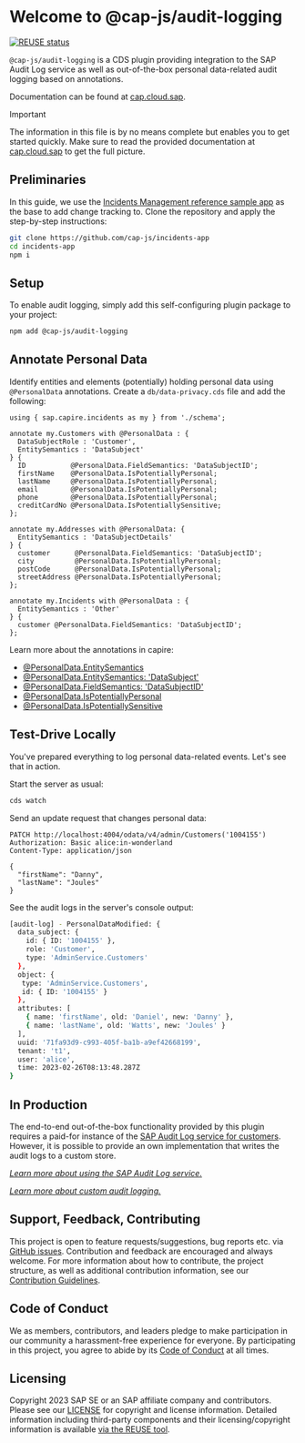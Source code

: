 # Welcome to @cap-js/audit-logging

[![REUSE status](https://api.reuse.software/badge/github.com/cap-js/audit-logging)](https://api.reuse.software/info/github.com/cap-js/audit-logging)

`@cap-js/audit-logging` is a CDS plugin providing integration to the SAP Audit Log service as well as out-of-the-box personal data-related audit logging based on annotations.

Documentation can be found at [cap.cloud.sap](https://cap.cloud.sap/docs/guides/data-privacy). 

> [!IMPORTANT]
> The information in this file is by no means complete but enables you to get started quickly. Make sure to read the provided documentation at [cap.cloud.sap](https://cap.cloud.sap/docs/guides/data-privacy) to get the full picture. 


## Preliminaries

In this guide, we use the [Incidents Management reference sample app](https://github.com/cap-js/incidents-app) as the base to add change tracking to. Clone the repository and apply the step-by-step instructions:

```sh
git clone https://github.com/cap-js/incidents-app
cd incidents-app
npm i
```


## Setup

To enable audit logging, simply add this self-configuring plugin package to your project:

```sh
npm add @cap-js/audit-logging
```


## Annotate Personal Data

Identify entities and elements (potentially) holding personal data using `@PersonalData` annotations. Create a `db/data-privacy.cds` file and add the following:

```cds
using { sap.capire.incidents as my } from './schema';

annotate my.Customers with @PersonalData : {
  DataSubjectRole : 'Customer',
  EntitySemantics : 'DataSubject'
} {
  ID           @PersonalData.FieldSemantics: 'DataSubjectID';
  firstName    @PersonalData.IsPotentiallyPersonal;
  lastName     @PersonalData.IsPotentiallyPersonal;
  email        @PersonalData.IsPotentiallyPersonal;
  phone        @PersonalData.IsPotentiallyPersonal;
  creditCardNo @PersonalData.IsPotentiallySensitive;
};

annotate my.Addresses with @PersonalData: {
  EntitySemantics : 'DataSubjectDetails'
} {
  customer      @PersonalData.FieldSemantics: 'DataSubjectID';
  city          @PersonalData.IsPotentiallyPersonal;
  postCode      @PersonalData.IsPotentiallyPersonal;
  streetAddress @PersonalData.IsPotentiallyPersonal;
};

annotate my.Incidents with @PersonalData : {
  EntitySemantics : 'Other'
} {
  customer @PersonalData.FieldSemantics: 'DataSubjectID';
};

```
Learn more about the annotations in capire:
- [@PersonalData.EntitySemantics](https://cap.cloud.sap/docs/guides/data-privacy/annotations#entitysemantics)
- [@PersonalData.EntitySemantics: 'DataSubject'](https://cap.cloud.sap/docs/guides/data-privacy/annotations#datasubjectrole)
- [@PersonalData.FieldSemantics: 'DataSubjectID'](https://cap.cloud.sap/docs/guides/data-privacy/annotations#fieldsemantics-datasubjectid)
- [@PersonalData.IsPotentiallyPersonal](https://cap.cloud.sap/docs/guides/data-privacy/annotations#ispotentiallypersonal)
- [@PersonalData.IsPotentiallySensitive](https://cap.cloud.sap/docs/guides/data-privacy/annotations#ispotentiallysensitive)


## Test-Drive Locally

You've prepared everything to log personal data-related events. Let's see that in action.

Start the server as usual:
```sh
cds watch
```

Send an update request that changes personal data:
```http
PATCH http://localhost:4004/odata/v4/admin/Customers('1004155')
Authorization: Basic alice:in-wonderland
Content-Type: application/json

{
  "firstName": "Danny",
  "lastName": "Joules"
}
```

See the audit logs in the server's console output:
```sh
[audit-log] - PersonalDataModified: {
  data_subject: {
    id: { ID: '1004155' },
    role: 'Customer',
    type: 'AdminService.Customers'
  },
  object: {
   type: 'AdminService.Customers',
   id: { ID: '1004155' }
  },
  attributes: [
    { name: 'firstName', old: 'Daniel', new: 'Danny' },
    { name: 'lastName', old: 'Watts', new: 'Joules' }
  ],
  uuid: '71fa93d9-c993-405f-ba1b-a9ef42668199',
  tenant: 't1',
  user: 'alice',
  time: 2023-02-26T08:13:48.287Z
}
```


## In Production

The end-to-end out-of-the-box functionality provided by this plugin requires a paid-for instance of the [SAP Audit Log service for customers](https://help.sap.com/docs/btp/sap-business-technology-platform/audit-log-write-api-for-customers?locale=en-US). However, it is possible to provide an own implementation that writes the audit logs to a custom store.

[_Learn more about using the SAP Audit Log service._](https://cap.cloud.sap/docs/guides/data-privacy/audit-logging#use-sap-audit-log-service)

[_Learn more about custom audit logging._](https://cap.cloud.sap/docs/guides/data-privacy/audit-logging#custom-audit-logging)


## Support, Feedback, Contributing

This project is open to feature requests/suggestions, bug reports etc. via [GitHub issues](https://github.com/cap-js/audit-logging/issues). Contribution and feedback are encouraged and always welcome. For more information about how to contribute, the project structure, as well as additional contribution information, see our [Contribution Guidelines](CONTRIBUTING.md).


## Code of Conduct

We as members, contributors, and leaders pledge to make participation in our community a harassment-free experience for everyone. By participating in this project, you agree to abide by its [Code of Conduct](CODE_OF_CONDUCT.md) at all times.


## Licensing

Copyright 2023 SAP SE or an SAP affiliate company and contributors. Please see our [LICENSE](LICENSE) for copyright and license information. Detailed information including third-party components and their licensing/copyright information is available [via the REUSE tool](https://api.reuse.software/info/github.com/cap-js/audit-logging).
